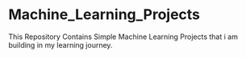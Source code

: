# Machine_Learning_Projects
This Repository Contains Simple Machine Learning Projects that i am building in my learning journey.
